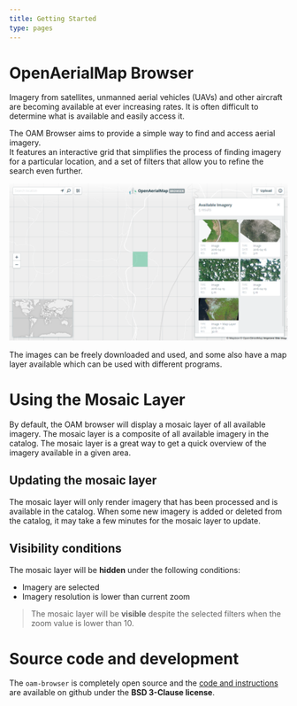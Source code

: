 ```yaml
---
title: Getting Started
type: pages
---
```

# OpenAerialMap Browser

Imagery from satellites, unmanned aerial vehicles (UAVs) and other aircraft are becoming available at ever increasing rates. It is often difficult to determine what is available and easily access it.

The OAM Browser aims to provide a simple way to find and access aerial imagery.  
It features an interactive grid that simplifies the process of finding imagery for a particular location, and a set of filters that allow you to refine the search even further.

![](/content/browser/grid.png)

The images can be freely downloaded and used, and some also have a map layer available which can be used with different programs.

# Using the Mosaic Layer

By default, the OAM browser will display a mosaic layer of all available imagery. The mosaic layer is a composite of all available imagery in the catalog. The mosaic layer is a great way to get a quick overview of the imagery available in a given area.

## Updating the mosaic layer

The mosaic layer will only render imagery that has been processed and is available in the catalog. When some new imagery is added or deleted from the catalog, it may take a few minutes for the mosaic layer to update.

## Visibility conditions

The mosaic layer will be **hidden** under the following conditions:

  * Imagery are selected
  * Imagery resolution is lower than current zoom

> The mosaic layer will be **visible** despite the selected filters when the zoom value is lower than 10.

# Source code and development
The `oam-browser` is completely open source and the [code and instructions](https://github.com/hotosm/oam-browser) are available on github under the **BSD 3-Clause license**.
